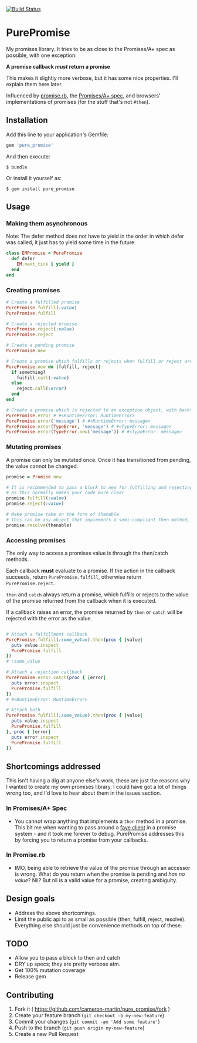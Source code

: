 [![Build Status](https://travis-ci.org/cameron-martin/pure_promise.svg?branch=master)](https://travis-ci.org/cameron-martin/pure_promise)

# PurePromise

My promises library. It tries to be as close to the Promises/A+ spec as possible, with one exception:

__A promise callback _must_ return a promise__

This makes it slightly more verbose, but it has some nice properties. I'll explain them here later.

Influenced by [promise.rb][2], the [Promises/A+ spec][3], and browsers' implementations of promises (for the stuff that's not `#then`).

## Installation

Add this line to your application's Gemfile:

```ruby
gem 'pure_promise'
```

And then execute:

    $ bundle

Or install it yourself as:

    $ gem install pure_promise

## Usage

### Making them asynchronous

Note: The defer method does not have to yield in the order in which defer was called,
it just has to yield some time in the future.

```ruby
class EMPromise < PurePromise
  def defer
    EM.next_tick { yield }
  end
end
```

### Creating promises

```ruby
# Create a fulfilled promise
PurePromise.fulfill(:value)
PurePromise.fulfill

# Create a rejected promise
PurePromise.reject(:value)
PurePromise.reject

# Create a pending promise
PurePromise.new

# Create a promise which fulfills or rejects when fulfill or reject are called.
PurePromise.new do |fulfill, reject|
  if something?
    fulfill.call(:value)
  else
    reject.call(:error)
  end
end

# Create a promise which is rejected to an exception object, with backtrace properly set.
PurePromise.error # #<RuntimeError: RuntimeError>
PurePromise.error('message') # #<RuntimeError: message>
PurePromise.error(TypeError, 'message') # #<TypeError: message>
PurePromise.error(TypeError.new('message')) # #<TypeError: message>
```

### Mutating promises

A promise can only be mutated once. Once it has transitioned from pending, the value cannot be changed.

```ruby
promise = Promise.new

# It is recommended to pass a block to new for fulfilling and rejecting promises,
# as this normally makes your code more clear
promise.fulfill(:value)
promise.reject(:value)

# Make promise take on the form of thenable
# This can be any object that implements a semi-compliant then method, as described in the Promises/A+ spec
promise.resolve(thenable)

```

### Accessing promises

The only way to access a promises value is through the then/catch methods.

Each callback __must__ evaluate to a promise. If the action in the callback succeeds, return `PurePromise.fulfill`,
otherwise return `PurePromise.reject`.

`then` and `catch` always return a promise, which fulfills or rejects to the value of the promise returned from the callback when it is executed.

If a callback raises an error, the promise returned by `then` or `catch` will be rejected with the error as the value.

```ruby

# Attach a fulfillment callback
PurePromise.fulfill(:some_value).then(proc { |value|
  puts value.inspect
  PurePromise.fulfill
})
# :some_value

# Attach a rejection callback
PurePromise.error.catch(proc { |error|
  puts error.inspect
  PurePromise.fulfill
})
# #<RuntimeError: RuntimeError>

# Attach both
PurePromise.fulfill(:some_value).then(proc { |value|
  puts value.inspect
  PurePromise.fulfill
}, proc { |error|
  puts error.inspect
  PurePromise.fulfill
})

```

## Shortcomings addressed

This isn't having a dig at anyone else's work, these are just the reasons why I wanted to create my own promises library.
I could have got a lot of things wrong too, and I'd love to hear about them in the issues section.

### In Promises/A+ Spec

* You cannot wrap anything that implements a `then` method in a promise.
  This bit me when wanting to pass around a [faye client][1] in a promise system - and it took me forever to debug.
  PurePromise addresses this by forcing you to return a promise from your callbacks.

### In Promise.rb

* IMO, being able to retrieve the value of the promise through an accessor is wrong.
  What do you return when the promise is pending and _has no value_? Nil? But nil is a valid value for a promise,
  creating ambiguity.

## Design goals
* Address the above shortcomings.
* Limit the public api to as small as possible (then, fulfill, reject, resolve).
  Everything else should just be convenience methods on top of these.

## TODO

* Allow you to pass a block to then and catch
* DRY up specs; they are pretty verbose atm.
* Get 100% mutation coverage
* Release gem

## Contributing

1. Fork it ( https://github.com/cameron-martin/pure_promise/fork )
2. Create your feature branch (`git checkout -b my-new-feature`)
3. Commit your changes (`git commit -am 'Add some feature'`)
4. Push to the branch (`git push origin my-new-feature`)
5. Create a new Pull Request

[1]: http://faye.jcoglan.com/browser.html
[2]: https://github.com/lgierth/promise.rb
[3]: http://promisesaplus.com/